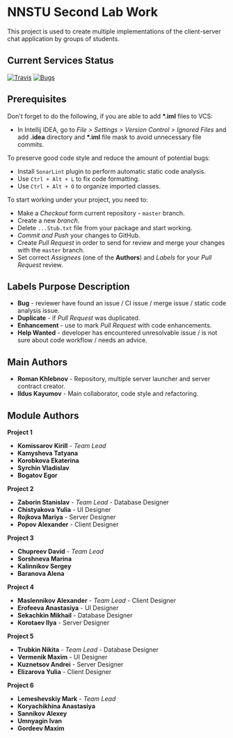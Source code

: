 # NNSTU Second Lab Work

This project is used to create multiple implementations of the client-server chat application by groups of students.

## Current Services Status

[![Travis](https://img.shields.io/travis/rust-lang/rust.svg?style=flat-square)](https://travis-ci.org/SuppieRK/NNSTUSecondLabWork2017_2)
[![Bugs](https://sonarqube.com/api/badges/gate?key=NNSTU%3ASecondLabWork&metric=bugs&template=FLAT)](https://sonarqube.com/dashboard/index/NNSTU%3ASecondLabWork)

## Prerequisites

Don't forget to do the following, if you are able to add **\*.iml** files to VCS:

* In Intellij IDEA, go to *File > Settings > Version Control > Ignored Files* and add **.idea** directory and **\*.iml** file mask to avoid unnecessary file commits.

To preserve good code style and reduce the amount of potential bugs:

* Install `SonarLint` plugin to perform automatic static code analysis.
* Use `Ctrl + Alt + L` to fix code formatting.
* Use `Ctrl + Alt + O` to organize imported classes.

To start working under your project, you need to:

* Make a *Checkout* form current repository - `master` branch.
* Create a new *branch*.
* Delete `...Stub.txt` file from your package and start working.
* *Commit and Push* your changes to GitHub.
* Create *Pull Request* in order to send for review and merge your changes with the `master` branch.
* Set correct *Assignees* (one of the **Authors**) and *Labels* for your *Pull Request* review. 

## Labels Purpose Description

* **Bug** - reviewer have found an issue / CI issue / merge issue / static code analysis issue.
* **Duplicate** - if *Pull Request* was duplicated.
* **Enhancement** - use to mark *Pull Request* with code enhancements.
* **Help Wanted** - developer has encountered unresolvable issue / is not sure about code workflow / needs an advice. 

## Main Authors

* **Roman Khlebnov** - Repository, multiple server launcher and server contract creator.
* **Ildus Kayumov** - Main collaborator, code style and refactoring.

## Module Authors

**Project 1**
* **Komissarov Kirill** - *Team Lead*
* **Kamysheva Tatyana**
* **Korobkova Ekaterina**
* **Syrchin Vladislav**
* **Bogatov Egor**

**Project 2**
* **Zaborin Stanislav** - *Team Lead* - Database Designer
* **Chistyakova Yulia** - UI Designer
* **Rojkova Mariya** - Server Designer
* **Popov Alexander** - Client Designer

**Project 3**
* **Chupreev David** - *Team Lead*
* **Sorshneva Marina**
* **Kalinnikov Sergey**
* **Baranova Alena**

**Project 4**
* **Maslennikov Alexander** - *Team Lead* - Client Designer
* **Erofeeva Anastasiya** - UI Designer
* **Sekachkin Mikhail** - Database Designer
* **Korotaev Ilya** - Server Designer

**Project 5**
* **Trubkin Nikita** - *Team Lead* - Database Designer
* **Vermenik Maxim** - UI Designer
* **Kuznetsov Andrei** - Server Designer
* **Elizarova Yulia** - Client Designer

**Project 6**
* **Lemeshevskiy Mark** - *Team Lead*
* **Koryachikhina Anastasiya**
* **Sannikov Alexey**
* **Umnyagin Ivan**
* **Gordeev Maxim**